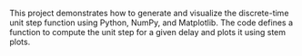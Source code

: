 This project demonstrates how to generate and visualize the discrete-time unit step function using Python, NumPy, and Matplotlib. The code defines a function to compute the unit step for a given delay and plots it using stem plots.
